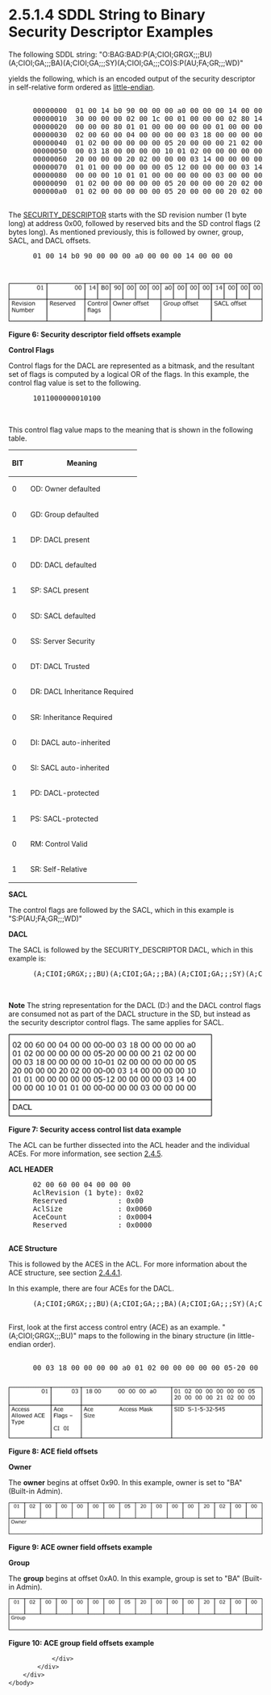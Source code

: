<html dir="LTR" xmlns:mshelp="http://msdn.microsoft.com/mshelp" xmlns:ddue="http://ddue.schemas.microsoft.com/authoring/2003/5" xmlns:xlink="http://www.w3.org/1999/xlink" xmlns:tool="http://www.microsoft.com/tooltip">
    <head>
        <meta http-equiv="Content-Type" content="text/html; CHARSET=utf-8"></meta>
        <meta name="save" content="history"></meta>
        <title>2.5.1.4 SDDL String to Binary Security Descriptor Examples</title>
        <xml>
            <mshelp:toctitle title="2.5.1.4 SDDL String to Binary Security Descriptor Examples"></mshelp:toctitle>
            <mshelp:rltitle title="[MS-DTYP]: SDDL String to Binary Security Descriptor Examples"></mshelp:rltitle>
            <mshelp:keyword index="A" term="2918391b-75b9-4eeb-83f0-7fdc04a5c6c9"></mshelp:keyword>
            <mshelp:attr name="DCSext.ContentType" value="open specification"></mshelp:attr>
            <mshelp:attr name="AssetID" value="2918391b-75b9-4eeb-83f0-7fdc04a5c6c9"></mshelp:attr>
            <mshelp:attr name="TopicType" value="kbRef"></mshelp:attr>
            <mshelp:attr name="DCSext.Title" value="[MS-DTYP]: SDDL String to Binary Security Descriptor Examples" />
        </xml>
    </head>
    <body>
        <div id="header">
            <h1 class="heading">2.5.1.4 SDDL String to Binary Security Descriptor Examples</h1>
        </div>
        <div id="mainSection">
            <div id="mainBody">
                <div id="allHistory" class="saveHistory"></div>
                <div id="sectionSection0" class="section" name="collapseableSection">
                    

<p>The following SDDL string:
&quot;O:BAG:BAD:P(A;CIOI;GRGX;;;BU)(A;CIOI;GA;;;BA)(A;CIOI;GA;;;SY)(A;CIOI;GA;;;CO)S:P(AU;FA;GR;;;WD)&quot;</p>

<p>yields the following, which is an encoded output of the
security descriptor in self-relative form ordered as <a href="a66edeb1-52a0-4d64-a93b-2f5c833d7d92.html#gt_079478cb-f4c5-4ce5-b72b-2144da5d2ce7">little-endian</a>.</p>

<dl>
<dd>
<div><pre>  
 00000000  01 00 14 b0 90 00 00 00 a0 00 00 00 14 00 00 00  ................
 00000010  30 00 00 00 02 00 1c 00 01 00 00 00 02 80 14 00  0...............
 00000020  00 00 00 80 01 01 00 00 00 00 00 01 00 00 00 00  ................
 00000030  02 00 60 00 04 00 00 00 00 03 18 00 00 00 00 a0  ..'.............
 00000040  01 02 00 00 00 00 00 05 20 00 00 00 21 02 00 00  ........ ...!...
 00000050  00 03 18 00 00 00 00 10 01 02 00 00 00 00 00 05  ................
 00000060  20 00 00 00 20 02 00 00 00 03 14 00 00 00 00 10   ... ...........
 00000070  01 01 00 00 00 00 00 05 12 00 00 00 00 03 14 00  ................
 00000080  00 00 00 10 01 01 00 00 00 00 00 03 00 00 00 00  ................
 00000090  01 02 00 00 00 00 00 05 20 00 00 00 20 02 00 00  ........ ... ...
 000000a0  01 02 00 00 00 00 00 05 20 00 00 00 20 02 00 00  ........ ... ...
  
</pre></div>
</dd></dl>

<p>The <a href="7d4dac05-9cef-4563-a058-f108abecce1d.html">SECURITY_DESCRIPTOR</a>
starts with the SD revision number (1 byte long) at address 0x00, followed by
reserved bits and the SD control flags (2 bytes long). As mentioned previously,
this is followed by owner, group, SACL, and DACL offsets.</p>

<dl>
<dd>
<div><pre> 01 00 14 b0 90 00 00 00 a0 00 00 00 14 00 00 00 
  
  
</pre></div>
</dd></dl>

<p><img id="MS-DTYP_pictf5b80f8f-6898-d914-1e80-4afd26aa5253.png" src="MS-DTYP_files/image006.png" alt="Security descriptor field offsets example" title="Security descriptor field offsets example"></p>

<p><b>Figure 6: Security descriptor field offsets example</b></p>

<p><b>Control Flags</b></p>

<p>Control flags for the DACL are represented as a bitmask, and
the resultant set of flags is computed by a logical OR of the flags. In this
example, the control flag value is set to the following.</p>

<dl>
<dd>
<div><pre> 1011000000010100
  
  
</pre></div>
</dd></dl>

<p>This control flag value maps to the meaning that is shown in
the following table.</p>

<table>
 <thead>
  <tr>
   <th>
   <p>BIT</p>
   </th>
   <th>
   <p>Meaning</p>
   </th>
  </tr>
 </thead>
 <tr>
  <td>
  <p>0</p>
  </td>
  <td>
  <p>OD: Owner defaulted</p>
  </td>
 </tr>
 <tr>
  <td>
  <p>0</p>
  </td>
  <td>
  <p>GD: Group defaulted</p>
  </td>
 </tr>
 <tr>
  <td>
  <p>1</p>
  </td>
  <td>
  <p>DP: DACL present</p>
  </td>
 </tr>
 <tr>
  <td>
  <p>0</p>
  </td>
  <td>
  <p>DD: DACL defaulted</p>
  </td>
 </tr>
 <tr>
  <td>
  <p>1</p>
  </td>
  <td>
  <p>SP: SACL present</p>
  </td>
 </tr>
 <tr>
  <td>
  <p>0</p>
  </td>
  <td>
  <p>SD: SACL defaulted</p>
  </td>
 </tr>
 <tr>
  <td>
  <p>0</p>
  </td>
  <td>
  <p>SS: Server Security</p>
  </td>
 </tr>
 <tr>
  <td>
  <p>0</p>
  </td>
  <td>
  <p>DT: DACL Trusted</p>
  </td>
 </tr>
 <tr>
  <td>
  <p>0</p>
  </td>
  <td>
  <p>DR: DACL Inheritance Required</p>
  </td>
 </tr>
 <tr>
  <td>
  <p>0</p>
  </td>
  <td>
  <p>SR: Inheritance Required</p>
  </td>
 </tr>
 <tr>
  <td>
  <p>0</p>
  </td>
  <td>
  <p>DI: DACL auto-inherited</p>
  </td>
 </tr>
 <tr>
  <td>
  <p>0</p>
  </td>
  <td>
  <p>SI: SACL auto-inherited</p>
  </td>
 </tr>
 <tr>
  <td>
  <p>1</p>
  </td>
  <td>
  <p>PD: DACL-protected</p>
  </td>
 </tr>
 <tr>
  <td>
  <p>1</p>
  </td>
  <td>
  <p>PS: SACL-protected</p>
  </td>
 </tr>
 <tr>
  <td>
  <p>0</p>
  </td>
  <td>
  <p>RM: Control Valid</p>
  </td>
 </tr>
 <tr>
  <td>
  <p>1</p>
  </td>
  <td>
  <p>SR: Self-Relative</p>
  </td>
 </tr>
</table>

<p><b>SACL</b></p>

<p>The control flags are followed by the SACL, which in this
example is &quot;S:P(AU;FA;GR;;;WD)&quot;</p>

<p><b>DACL</b></p>

<p>The SACL is followed by the SECURITY_DESCRIPTOR DACL, which
in this example is:</p>

<dl>
<dd>
<div><pre> (A;CIOI;GRGX;;;BU)(A;CIOI;GA;;;BA)(A;CIOI;GA;;;SY)(A;CIOI;GA;;;CO)
  
  
</pre></div>
</dd></dl>

<p><b>Note</b>  The string representation for the
DACL (D:) and the DACL control flags are consumed not as part of the DACL
structure in the SD, but instead as the security descriptor control flags. The
same applies for SACL.</p>

<p><img id="MS-DTYP_picteab7d1e3-58ff-1975-79f1-d017b583f69b.png" src="MS-DTYP_files/image007.png" alt="Security access control list data example" title="Security access control list data example"></p>

<p><b>Figure 7: Security access control list data example</b></p>

<p>The ACL can be further dissected into the ACL header and the
individual ACEs. For more information, see section <a href="20233ed8-a6c6-4097-aafa-dd545ed24428.html">2.4.5</a>.</p>

<p><b>ACL HEADER</b></p>

<dl>
<dd>
<div><pre> 02 00 60 00 04 00 00 00
 AclRevision (1 byte): 0x02
 Reserved            : 0x00
 AclSize             : 0x0060
 AceCount            : 0x0004
 Reserved            : 0x0000
  
</pre></div>
</dd></dl>

<p><b>ACE Structure</b></p>

<p>This is followed by the ACES in the ACL. For more
information about the ACE structure, see section <a href="628ebb1d-c509-4ea0-a10f-77ef97ca4586.html">2.4.4.1</a>.</p>

<p>In this example, there are four ACEs for the DACL.</p>

<dl>
<dd>
<div><pre> (A;CIOI;GRGX;;;BU)(A;CIOI;GA;;;BA)(A;CIOI;GA;;;SY)(A;CIOI;GA;;;CO)
  
</pre></div>
</dd></dl>

<p>First, look at the first access control entry (ACE) as an
example. &quot;(A;CIOI;GRGX;;;BU)&quot; maps to the following in the binary
structure (in little-endian order).</p>

<dl>
<dd>
<div><pre>  
 00 03 18 00 00 00 00 a0 01 02 00 00 00 00 00 05-20 00 00 00 21 02 00 00
  
</pre></div>
</dd></dl>

<p><img id="MS-DTYP_pict1ea45e8c-1998-b861-1275-d4c509190cda.png" src="MS-DTYP_files/image008.png" alt="ACE field offsets" title="ACE field offsets"></p>

<p><b>Figure 8: ACE field offsets</b></p>

<p><b>Owner</b></p>

<p>The <b>owner</b> begins at offset 0x90. In this example,
owner is set to &quot;BA&quot; (Built-in Admin).</p>

<p><img id="MS-DTYP_pict1b9baf35-a035-eba4-e2d2-b6bece7026fa.png" src="MS-DTYP_files/image009.png" alt="ACE owner field offsets example" title="ACE owner field offsets example"></p>

<p><b>Figure 9: ACE owner field offsets example</b></p>

<p><b>Group</b></p>

<p>The <b>group</b> begins at offset 0xA0. In this example,
group is set to &quot;BA&quot; (Built-in Admin).</p>

<p><img id="MS-DTYP_pict9946723e-aa9b-1152-c1dd-6c527e1fa2fd.png" src="MS-DTYP_files/image010.png" alt="ACE group field offsets example" title="ACE group field offsets example"></p>

<p><b>Figure 10: ACE group field offsets example</b></p>


                </div>
            </div>
        </div>
    </body>
</html>